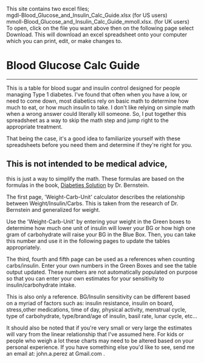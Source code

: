 This site contains two excel files;  
mgdl-Blood_Glucose_and_Insulin_Calc_Guide.xlsx (for US users)  
mmoll-Blood_Glucose_and_Insulin_Calc_Guide_mmoll.xlsx. (for UK users)   
To open, click on the file you want above then on the following page select Download. This will download an excel spreadsheet onto your computer which you can print, edit, or make changes to. 




# Blood Glucose Calc Guide
---

This is a table for blood sugar and insulin control designed for people managing Type 1 diabetes. I've found that often when you have a low, or need to come down, most diabetics rely on basic math to determine how much to eat, or how much insulin to take. I don't like relying on simple math when a wrong answer could literally kill someone. So, I put together this spreadsheet as a way to skip the math step and jump right to the appropriate treatment.

That being the case, it's a good idea to familiarize yourself with these spreadsheets before you need them and determine if they're right for you. 

## This is not intended to be medical advice,

this is just a way to simplify the math. These formulas are based on the formulas in the book, [Diabeties Solution](http://www.diabetes-book.com/) by Dr. Bernstein.



The first page, 'Weight-Carb-Unit' calculator describes the relationship between Weight/Insulin/Carbs. This is taken from the research of Dr. Bernstein and generalized for weight. 

Use the  'Weight-Carb-Unit' by entering your weight in the Green boxes to determime how much one unit of insulin will lower your BG or how high one gram of carbohydrate will raise your BG in the Blue Box. Then, you can take this number and use it in the following pages to update the tables appropriately. 

The third, fourth and fifth page can be used as a references when counting carbs/insulin.  Enter your own numbers in the Green Boxes and see the table output updated. These numbers are not automatically populated on purpose so that you can enter your own estimates for your sensitivity  to insulin/carbohydrate intake. 

This is also only a reference. BG/Insulin sensitivity can be different based on a myriad of factors such as: insulin resistance, insulin on board, stress,other medications, time of day, physical activity, menstrual cycle, type of carbohydrate, type/brand/age of insulin, basil rate, lunar cycle, etc...


It should also be noted that if you're very small or very large the estimates will vary from the linear relationship that I've assumed here. For kids or people who weigh a lot these charts may need to be altered based on your personal experience. If you have something else you'd like to see, send me an email at: john.a.perez at Gmail.com .



